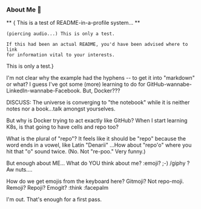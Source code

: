 ### About Me 👋
** {
This is a test of README-in-a-profile system... **

    (piercing audio...) This is only a test.

    If this had been an actual README, you'd have been advised where to link
    for information vital to your interests. 

This is only a test.}

I'm not clear why the example had the hyphens -- to get it into "markdown" or what?
I guess I've got some (more) learning to do for GitHub-wannabe-LinkedIn-wannabe-Facebook.
But, Docker???

DISCUSS: The universe is converging to "the notebook" while it is neither notes nor a book...talk amongst yourselves.

But why is Docker trying to act exactly like GitHub? When I start learning K8s, is that going to have cells and repo too?

What is the plural of "repo"? It feels like it should be "repo" because the word ends in a vowel, 
like Latin "Denarii" ...How about "repo'o" where you hit that "o" sound twice. (No. Not "re-poo." Very funny.)

But enough about ME... What do YOU think about me? :emoji? ;-) /giphy ? Aw nuts....

How do we get emojis from the keyboard here? Gitmoji? Not repo-moji. Remoji? Repoji? Emogit? :think :facepalm

I'm out. That's enough for a first pass.
